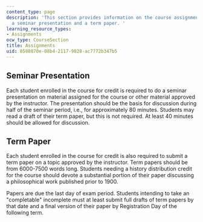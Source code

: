 ```yaml
---
content_type: page
description: 'This section provides information on the course assignments, including
  a seminar presentation and a term paper. '
learning_resource_types:
- Assignments
ocw_type: CourseSection
title: Assignments
uid: 8588870e-08b4-2117-9828-ac7772b347b5
---
```


Seminar Presentation
--------------------

Each student enrolled in the course for credit is required to do a seminar presentation on material assigned for the course or other material approved by the instructor. The presentation should be the basis for discussion during half of the seminar period, i.e., for approximately 80 minutes. Students may read a draft of their term paper, but this is not required. At least 40 minutes should be allowed for discussion.

Term Paper
----------

Each student enrolled in the course for credit is also required to submit a term paper on a topic approved by the instructor. Term papers should be from 6000-7500 words long. Students needing a history distribution credit for the course should devote a substantial portion of their paper discussing a philosophical work published prior to 1900.

Papers are due the last day of exam period. Students intending to take an "completable" incomplete must at least submit full drafts of term papers by that date and a final version of their paper by Registration Day of the following term.